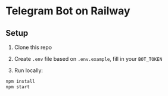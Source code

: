 # Telegram Bot on Railway

## Setup

1. Clone this repo

2. Create `.env` file based on `.env.example`, fill in your `BOT_TOKEN`

3. Run locally:

```bash
npm install
npm start
